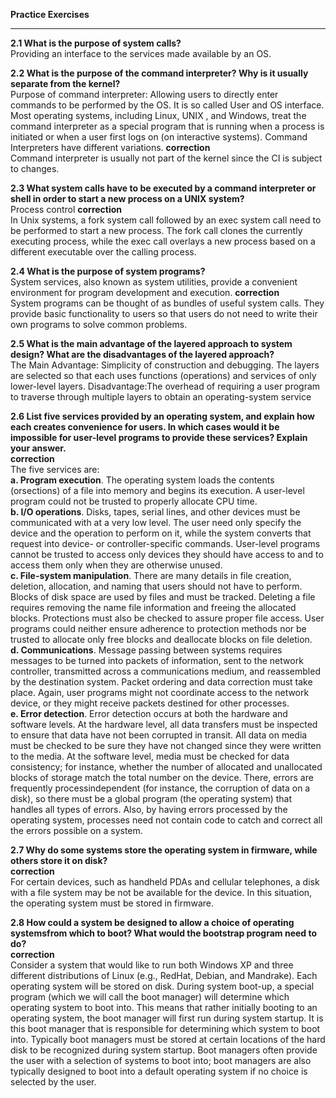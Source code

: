 **Practice Exercises**
***
**2.1 What is the purpose of system calls?**<br>
Providing an interface to the services made available by an OS.<br>

**2.2 What is the purpose of the command interpreter? Why is it usually separate from the kernel?**<br>
Purpose of command interpreter: Allowing users to directly enter commands to be performed by the OS. It is so called User and OS interface.
Most operating systems, including Linux, UNIX , and Windows, treat the command interpreter as a special program that is running when a process is initiated or when a user first logs on (on interactive systems). Command Interpreters have different variations.
**correction**<br>
Command interpreter is usually not part of the kernel since the CI is subject to changes.
<br>

**2.3 What system calls have to be executed by a command interpreter or shell in order to start a new process on a UNIX system?**<br>
Process control
**correction**<br>
In Unix systems, a fork system call followed by an exec system call need to be performed to start a new process. The fork call clones the currently executing process, while the exec call overlays a new process based on a different executable over the calling process.
<br>

**2.4 What is the purpose of system programs?**<br>
System services, also known as system utilities,
provide a convenient environment for program development and execution.
**correction**<br>
System programs can be thought of as bundles of useful system calls. They provide basic functionality to users so that users do not need to write their own programs to solve common problems.
<br>

**2.5 What is the main advantage of the layered approach to system design? What are the disadvantages of the layered approach?**<br>
The Main Advantage: Simplicity of construction and debugging. The layers are selected so that each uses functions (operations) and services of only lower-level layers.
Disadvantage:The overhead of requiring a user program to traverse through multiple layers to obtain an operating-system service
<br>

**2.6 List five services provided by an operating system, and explain how each creates convenience for users. In which cases would it be impossible for user-level programs to provide these services? Explain your answer.**<br>
**correction**<br>
The five services are:<br>
**a. Program execution**. The operating system loads the contents (orsections) of a file into memory and begins its execution. A user-level program could not be trusted to properly allocate CPU time.<br>
**b. I/O operations**. Disks, tapes, serial lines, and other devices must be communicated with at a very low level. The user need only specify the device and the operation to perform on it, while the system converts that request into device- or controller-specific commands. User-level programs cannot be trusted to access only devices they should have access to and to access them only when they are otherwise unused.<br>
**c. File-system manipulation**. There are many details in file creation, deletion, allocation, and naming that users should not have to perform. Blocks of disk space are used by files and must be tracked. Deleting a file requires removing the name file information and freeing the allocated blocks. Protections must also be checked to assure proper file access. User programs could neither ensure adherence to protection methods nor be trusted to allocate only free blocks and deallocate blocks on file deletion.<br>
**d. Communications**. Message passing between systems requires messages to be turned into packets of information, sent to the network controller, transmitted across a communications medium, and reassembled by the destination system. Packet ordering and data correction must take place. Again, user programs might not coordinate access to the network device, or they might receive packets destined for other processes.<br>
**e. Error detection**. Error detection occurs at both the hardware and software levels. At the hardware level, all data transfers must be inspected to ensure that data have not been corrupted in transit. All data on media must be checked to be sure they have not changed since they were written to the media. At the software level, media must be checked for data consistency; for instance, whether the number of allocated and unallocated blocks of storage match the total number on the device. There, errors are frequently processindependent (for instance, the corruption of data on a disk), so there must be a global program (the operating system) that handles all types of errors. Also, by having errors processed by the operating system, processes need not contain code to catch and correct all the errors possible on a system.<br>


**2.7 Why do some systems store the operating system in firmware, while others store it on disk?**<br>
**correction**<br>
For certain devices, such as handheld PDAs and cellular telephones, a disk with a file system may be not be available for the device. In this situation, the operating system must be stored in firmware.
<br> 

**2.8 How could a system be designed to allow a choice of operating systemsfrom which to boot? What would the bootstrap program need to do?**<br>
**correction**<br>
Consider a system that would like to run both Windows XP and three different distributions of Linux (e.g., RedHat, Debian, and Mandrake). Each operating system will be stored on disk. During system boot-up, a special program (which we will call the boot manager) will determine which operating system to boot into. This means that rather initially booting to an operating system, the boot manager will first run during system startup. It is this boot manager that is responsible for determining which system to boot into. Typically boot managers must be stored at certain locations of the hard disk to be recognized during system startup. Boot managers often provide the user with a selection of systems to boot into; boot managers are also typically designed to boot into a default operating system if no choice is selected by the user.
